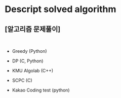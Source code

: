 # Descript solved algorithm
<h2>[알고리즘 문제풀이]</h2>
<br>

- Greedy (Python)

- DP (C, Python)

- KMU Algolab (C++)

- SCPC (C)

- Kakao Coding test (python)
